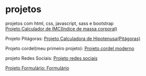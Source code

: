 # projetos
 projetos com html, css, javascript, sass e bootstrap <br>
<a href="https://mikecript.github.io/projetos/projeto-indice-massa-corporal/assets/index.html">Projeto Calculador de IMC(Indice de massa corporal)</a> <br>

 Projeto Pitágoras: <a href="https://mikecript.github.io/projetos/projeto-pitagoras/pitagoras.html">Projeto Calculadora de Hipotenusa(Pitágoras)</a> <br>

 Projeto cordel(meu primeiro projeto): <a href="https://mikecript.github.io/projetos/projeto-cordel/cordel.html">Projeto cordel moderno</a> <br>

 projeto Redes Sociais: <a href="https://mikecript.github.io/projetos/projeto-redes-sociais/redes-sociais.html">Projeto redes sociais <br>

 Projeto Formulário: <a href="https://mikecript.github.io/projetos/trabalhoFormularioEmHtml/cadastro.html">Formulário <br>



 
